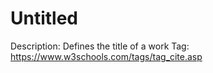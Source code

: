 # Untitled

Description: Defines the title of a work
Tag: https://www.w3schools.com/tags/tag_cite.asp